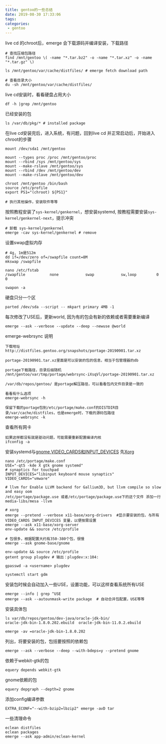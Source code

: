 ```yaml
---
title: gentoo的一些总结
date: 2019-08-30 17:33:06
tags:
categories:
 - gentoo
---
```


live cd 的chroot后，emerge 会下载源码并编译安装，下载路径
```
# 查找压缩包路径
find /mnt/gentoo \( -name "*.tar.bz2" -o -name "*.tar.xz" -o -name "*.tar.gz" \)

ls /mnt/gentoo/var/cache/distfiles/ # emerge fetch download path

# 查看目录大小
du -sh /mnt/gentoo/var/cache/distfiles/
```

live cd安装时，看看硬盘占用大小
```
df -h |grep /mnt/gentoo
```
已经安装的包
```
ls /var/db/pkg/* # installed package
```

在live cd安装完后，进入系统，有问题，回到live cd 并正常启动后，开始进入chroot的步骤
```
mount /dev/sda1 /mnt/gentoo

mount --types proc /proc /mnt/gentoo/proc
mount --rbind /sys /mnt/gentoo/sys
mount --make-rslave /mnt/gentoo/sys
mount --rbind /dev /mnt/gentoo/dev
mount --make-rslave /mnt/gentoo/dev

chroot /mnt/gentoo /bin/bash
source /etc/profile
export PS1="(chroot) ${PS1}"

# 执行其他操作，安装软件等等
```

按照教程安装了``sys-kernel/genkernel``，想安装systemd, 按教程需要安装``sys-kernel/genkernel-next``，提示冲突
```
# 卸载 sys-kernel/genkernel
emerge -cav sys-kernel/genkernel # remove
```

设置swap虚拟内存
```
# 4g, 1m是512m
dd if=/dev/zero of=/swapfile count=8M
mkswap /swapfile

nano /etc/fstab 
/swapfile	        none	        swap	        sw,loop	        0 0

swapon -a
```

硬盘只分一个区
```
parted /dev/sda --script -- mkpart primary 4MB -1
```

每次修改了USE后，更新world, 因为有的包会有新的依赖或者需要重新编译
```
emerge --ask --verbose --update --deep --newuse @world
```

emerge-webrsync 说明
```
下载地址
http://distfiles.gentoo.org/snapshots/portage-20190901.tar.xz

portage-20190901.tar.xz里面是可以安装的包的信息，相当于包管理器的db

portage下载路径，目录后缀随机
/mnt/gentoo/var/tmp/portage/webrsync-iXsqVl/portage-20190901.tar.xz

/var/db/repos/gentoo/ 是portage解压路径，可以看看包内文件目录是一致的

看看有什么选项
emerge-webrsync -h

保留下载的portage包到/etc/portage/make.conf的DISTDIR目录/var/cache/distfiles，也是emerge时，下载的源码包路径
emerge-webrsync -k
```

查看所有网卡
```
如果这样都没有就是驱动问题，可能需要重新配置编译内核
ifconfig -a
```

安装systemd与[gnome](https://wiki.gentoo.org/wiki/GNOME/Guide),[VIDEO_CARDS和INPUT_DEVICES](https://wiki.gentoo.org/wiki/Xorg/Guide#make.conf)
先[Xorg](https://wiki.gentoo.org/wiki/Xorg/Guide)
```
nano /etc/portage/make.conf
USE="-qt5 -kde X gtk gnome systemd"
# synaptics for touchpad
INPUT_DEVICES="libinput keyboard mouse synaptics"
VIDEO_CARDS="vmware"

# llvm for Enable LLVM backend for Gallium3D, but llvm compile so slow and easy oom
/etc/portage/package.use 或者/etc/portage/package.use下的这个文件 添加一行
media-libs/mesa -llvm

# xorg
emerge --pretend --verbose x11-base/xorg-drivers  #显示要安装的包，与所有VIDEO_CARDS INPUT_DEVICES 变量，以便按需设置
emerge --ask x11-base/xorg-server
env-update && source /etc/profile

# 包很多，根据配置大约有350-380个包，很慢
emerge --ask gnome-base/gnome

env-update && source /etc/profile
getent group plugdev # 输出：plugdev:x:104:

gpasswd -a <username> plugdev

systemctl start gdm
```

安装包时候会自动加入一些USE，设置功能，可以这样查看系统所有USE
```
emerge --info | grep ^USE
emerge --ask --autounmask-write package  # 自动合并包配置，USE等等
```

安装具体包
```
ls var/db/repos/gentoo/dev-java/oracle-jdk-bin/
oracle-jdk-bin-1.8.0.202.ebuild  oracle-jdk-bin-11.0.2.ebuild

emerge -av =oracle-jdk-bin-1.8.0.202
```

列出，将要安装的包，包括要按照的依赖包
```
emerge --ask --verbose --deep --with-bdeps=y --pretend gnome
```

依赖于webkit-gtk的包
```
equery depends webkit-gtk
```

gnome依赖的包
```
equery depgraph --depth=2 gnome
```
添加config编译参数
```
EXTRA_ECONF="--with-bzip2=lbzip2" emerge -avD tar
```

一些清理命令
```
eclean distfiles
eclean packages
emerge --ask app-admin/eclean-kernel
```